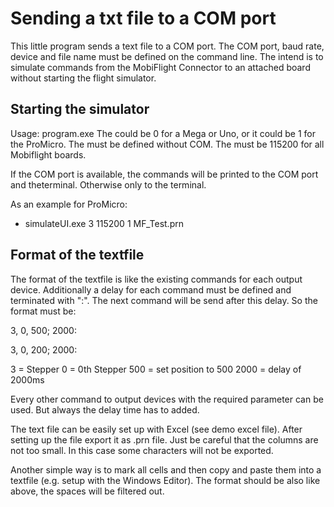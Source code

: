 # Sending a txt file to a COM port

This little program sends a text file to a COM port.
The COM port, baud rate, device and file name must be defined on the command line.
The intend is to simulate commands from the MobiFlight Connector to an attached board without starting the flight simulator.


## Starting the simulator

Usage: program.exe <serialport> <device> <baud> <txt file>
The <device> could be 0 for a Mega or Uno, or it could be 1 for the ProMicro.
The <serialport> must be defined without COM.
The <baud> must be 115200 for all Mobiflight boards.

If the COM port is available, the commands will be printed to the COM port and theterminal.
Otherwise only to the terminal.

As an example for ProMicro:
* simulateUI.exe 3 115200 1 MF_Test.prn

## Format of the textfile

The format of the textfile is like the existing commands for each output device.
Additionally a delay for each command must be defined and terminated with ":".
The next command will be send after this delay.
So the format must be:

   3,        0,   500;   2000:

   3,        0,   200;   2000:

   3 = Stepper
   0 = 0th Stepper
 500 = set position to 500
2000 = delay of 2000ms

Every other command to output devices with the required parameter can be used.
But always the delay time has to added.

The text file can be easily set up with Excel (see demo excel file).
After setting up the file export it as .prn file.
Just be careful that the columns are not too small. In this case some characters will not be exported.

Another simple way is to mark all cells and then copy and paste them into a textfile (e.g. setup with the Windows Editor).
The format should be also like above, the spaces will be filtered out.